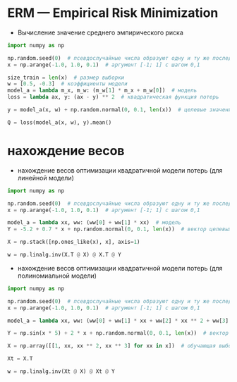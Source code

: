 # ERM — Empirical Risk Minimization

- Вычисление значение среднего эмпирического риска

```python
import numpy as np

np.random.seed(0)  # псевдослучайные числа образуют одну и ту же последовательность (при каждом запуске)
x = np.arange(-1.0, 1.0, 0.1)  # аргумент [-1; 1] с шагом 0,1

size_train = len(x)  # размер выборки
w = [0.5, -0.3]  # коэффициенты модели
model_a = lambda m_x, m_w: (m_w[1] * m_x + m_w[0])  # модель
loss = lambda ax, y: (ax - y) ** 2  # квадратическая функция потерь

y = model_a(x, w) + np.random.normal(0, 0.1, len(x))  # целевые значения

Q = loss(model_a(x, w), y).mean()
```

# нахождение весов

- нахождение весов оптимизации квадратичной модели потерь (для линейной модели)

```python
import numpy as np

np.random.seed(0)  # псевдослучайные числа образуют одну и ту же последовательность (при каждом запуске)
x = np.arange(-1.0, 1.0, 0.1)  # аргумент [-1; 1] с шагом 0,1

model_a = lambda xx, ww: (ww[0] + ww[1] * xx)  # модель
Y = -5.2 + 0.7 * x + np.random.normal(0, 0.1, len(x))  # вектор целевых значений

X = np.stack([np.ones_like(x), x], axis=1)

w = np.linalg.inv(X.T @ X) @ X.T @ Y

```

- нахождение весов оптимизации квадратичной модели потерь (для полиномиальной модели)

```python
import numpy as np

np.random.seed(0)  # псевдослучайные числа образуют одну и ту же последовательность (при каждом запуске)
x = np.arange(-1.0, 1.0, 0.1)  # аргумент [-1; 1] с шагом 0,1

model_a = lambda xx, ww: (ww[0] + ww[1] * xx + ww[2] * xx ** 2 + ww[3] * xx ** 3)  # модель

Y = np.sin(x * 5) + 2 * x + np.random.normal(0, 0.1, len(x))  # вектор целевых значений

X = np.array([[1, xx, xx ** 2, xx ** 3] for xx in x])  # обучающая выборка для поиска коэффициентов w модели a

Xt = X.T

w = np.linalg.inv(Xt @ X) @ Xt @ Y
```
